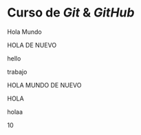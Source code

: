 # Curso de _Git_ & _GitHub_

Hola Mundo

HOLA DE NUEVO

hello

trabajo

HOLA MUNDO DE NUEVO

HOLA

holaa

10